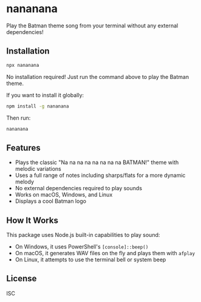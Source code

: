# nananana

Play the Batman theme song from your terminal without any external dependencies!

## Installation

```bash
npx nananana
```

No installation required! Just run the command above to play the Batman theme.

If you want to install it globally:

```bash
npm install -g nananana
```

Then run:

```bash
nananana
```

## Features

- Plays the classic "Na na na na na na na na BATMAN!" theme with melodic variations
- Uses a full range of notes including sharps/flats for a more dynamic melody
- No external dependencies required to play sounds
- Works on macOS, Windows, and Linux
- Displays a cool Batman logo

## How It Works

This package uses Node.js built-in capabilities to play sound:
- On Windows, it uses PowerShell's `[console]::beep()`
- On macOS, it generates WAV files on the fly and plays them with `afplay`
- On Linux, it attempts to use the terminal bell or system beep

## License

ISC
